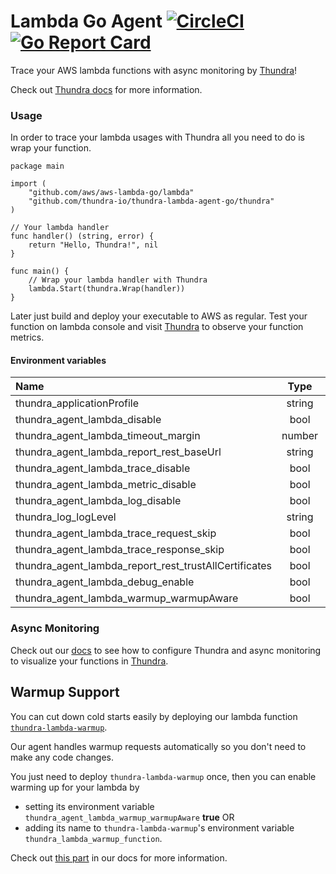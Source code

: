 # Lambda Go Agent [![CircleCI](https://circleci.com/gh/thundra-io/thundra-lambda-agent-go.svg?style=svg)](https://circleci.com/gh/thundra-io/thundra-lambda-agent-go/) [![Go Report Card](https://goreportcard.com/badge/github.com/thundra-io/thundra-lambda-agent-go)](https://goreportcard.com/report/github.com/thundra-io/thundra-lambda-agent-go)

Trace your AWS lambda functions with async monitoring by [Thundra](https://www.thundra.io/)!

Check out [Thundra docs](https://docs.thundra.io/docs) for more information.

### Usage

In order to trace your lambda usages with Thundra all you need to do is wrap your function.

```
package main

import (
	"github.com/aws/aws-lambda-go/lambda"
	"github.com/thundra-io/thundra-lambda-agent-go/thundra"
)

// Your lambda handler
func handler() (string, error) {
	return "Hello, Thundra!", nil
}

func main() {
	// Wrap your lambda handler with Thundra
	lambda.Start(thundra.Wrap(handler))
}
```
Later just build and deploy your executable to AWS as regular. Test your function on lambda console and visit [Thundra](https://console.thundra.io/) to observe your function metrics.

#### Environment variables

| Name                                     | Type   | Default Value |
|:-----------------------------------------|:------:|:-------------:|
| thundra_applicationProfile               | string |    default    |
| thundra_agent_lambda_disable             |  bool  |     false     |
| thundra_agent_lambda_timeout_margin      |  number|     200       |
| thundra_agent_lambda_report_rest_baseUrl | string |https://api.thundra.io/v1|
| thundra_agent_lambda_trace_disable       | bool   |false|
| thundra_agent_lambda_metric_disable      | bool |false|
| thundra_agent_lambda_log_disable         | bool |false|
| thundra_log_logLevel                     | string |TRACE|
| thundra_agent_lambda_trace_request_skip  |  bool  |     false     |
| thundra_agent_lambda_trace_response_skip |  bool  |     false     |
| thundra_agent_lambda_report_rest_trustAllCertificates |  bool  |     false     |
| thundra_agent_lambda_debug_enable        |  bool  |     false     |
| thundra_agent_lambda_warmup_warmupAware  | bool |  false  |


### Async Monitoring

Check out our [docs](https://docs.thundra.io/docs/how-to-setup-async-monitoring) to see how to configure Thundra and async monitoring to visualize your functions in [Thundra](https://www.thundra.io/).

## Warmup Support
You can cut down cold starts easily by deploying our lambda function [`thundra-lambda-warmup`](https://github.com/thundra-io/thundra-lambda-warmup).

Our agent handles warmup requests automatically so you don't need to make any code changes.

You just need to deploy `thundra-lambda-warmup` once, then you can enable warming up for your lambda by 
* setting its environment variable `thundra_agent_lambda_warmup_warmupAware` **true** OR
* adding its name to `thundra-lambda-warmup`'s environment variable `thundra_lambda_warmup_function`.

Check out [this part](https://thundra.readme.io/docs/how-to-warmup) in our docs for more information.